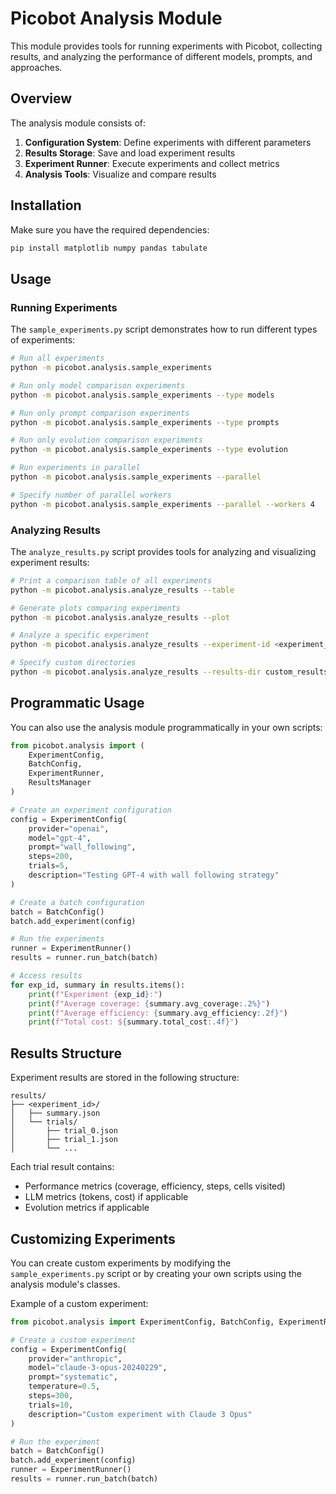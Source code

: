 # Picobot Analysis Module

This module provides tools for running experiments with Picobot, collecting results, and analyzing the performance of different models, prompts, and approaches.

## Overview

The analysis module consists of:

1. **Configuration System**: Define experiments with different parameters
2. **Results Storage**: Save and load experiment results
3. **Experiment Runner**: Execute experiments and collect metrics
4. **Analysis Tools**: Visualize and compare results

## Installation

Make sure you have the required dependencies:

```bash
pip install matplotlib numpy pandas tabulate
```

## Usage

### Running Experiments

The `sample_experiments.py` script demonstrates how to run different types of experiments:

```bash
# Run all experiments
python -m picobot.analysis.sample_experiments

# Run only model comparison experiments
python -m picobot.analysis.sample_experiments --type models

# Run only prompt comparison experiments
python -m picobot.analysis.sample_experiments --type prompts

# Run only evolution comparison experiments
python -m picobot.analysis.sample_experiments --type evolution

# Run experiments in parallel
python -m picobot.analysis.sample_experiments --parallel

# Specify number of parallel workers
python -m picobot.analysis.sample_experiments --parallel --workers 4
```

### Analyzing Results

The `analyze_results.py` script provides tools for analyzing and visualizing experiment results:

```bash
# Print a comparison table of all experiments
python -m picobot.analysis.analyze_results --table

# Generate plots comparing experiments
python -m picobot.analysis.analyze_results --plot

# Analyze a specific experiment
python -m picobot.analysis.analyze_results --experiment-id <experiment_id>

# Specify custom directories
python -m picobot.analysis.analyze_results --results-dir custom_results --output-dir custom_output
```

## Programmatic Usage

You can also use the analysis module programmatically in your own scripts:

```python
from picobot.analysis import (
    ExperimentConfig,
    BatchConfig,
    ExperimentRunner,
    ResultsManager
)

# Create an experiment configuration
config = ExperimentConfig(
    provider="openai",
    model="gpt-4",
    prompt="wall_following",
    steps=200,
    trials=5,
    description="Testing GPT-4 with wall following strategy"
)

# Create a batch configuration
batch = BatchConfig()
batch.add_experiment(config)

# Run the experiments
runner = ExperimentRunner()
results = runner.run_batch(batch)

# Access results
for exp_id, summary in results.items():
    print(f"Experiment {exp_id}:")
    print(f"Average coverage: {summary.avg_coverage:.2%}")
    print(f"Average efficiency: {summary.avg_efficiency:.2f}")
    print(f"Total cost: ${summary.total_cost:.4f}")
```

## Results Structure

Experiment results are stored in the following structure:

```
results/
├── <experiment_id>/
│   ├── summary.json
│   └── trials/
│       ├── trial_0.json
│       ├── trial_1.json
│       └── ...
```

Each trial result contains:
- Performance metrics (coverage, efficiency, steps, cells visited)
- LLM metrics (tokens, cost) if applicable
- Evolution metrics if applicable

## Customizing Experiments

You can create custom experiments by modifying the `sample_experiments.py` script or by creating your own scripts using the analysis module's classes.

Example of a custom experiment:

```python
from picobot.analysis import ExperimentConfig, BatchConfig, ExperimentRunner

# Create a custom experiment
config = ExperimentConfig(
    provider="anthropic",
    model="claude-3-opus-20240229",
    prompt="systematic",
    temperature=0.5,
    steps=300,
    trials=10,
    description="Custom experiment with Claude 3 Opus"
)

# Run the experiment
batch = BatchConfig()
batch.add_experiment(config)
runner = ExperimentRunner()
results = runner.run_batch(batch)
``` 